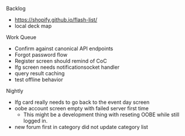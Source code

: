 Backlog
* https://shopify.github.io/flash-list/
* local deck map

Work Queue
* Confirm against canonical API endpoints
* Forgot password flow
* Register screen should remind of CoC
* lfg screen needs notificationsocket handler
* query result caching
* test offline behavior

Nightly
* lfg card really needs to go back to the event day screen
* oobe account screen empty with failed server first time
  * This might be a development thing with reseting OOBE while still logged in.
* new forum first in category did not update category list
